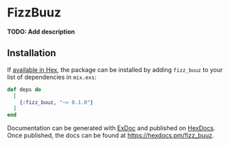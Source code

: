 # FizzBuuz

**TODO: Add description**

## Installation

If [available in Hex](https://hex.pm/docs/publish), the package can be installed
by adding `fizz_buuz` to your list of dependencies in `mix.exs`:

```elixir
def deps do
  [
    {:fizz_buuz, "~> 0.1.0"}
  ]
end
```

Documentation can be generated with [ExDoc](https://github.com/elixir-lang/ex_doc)
and published on [HexDocs](https://hexdocs.pm). Once published, the docs can
be found at <https://hexdocs.pm/fizz_buuz>.

